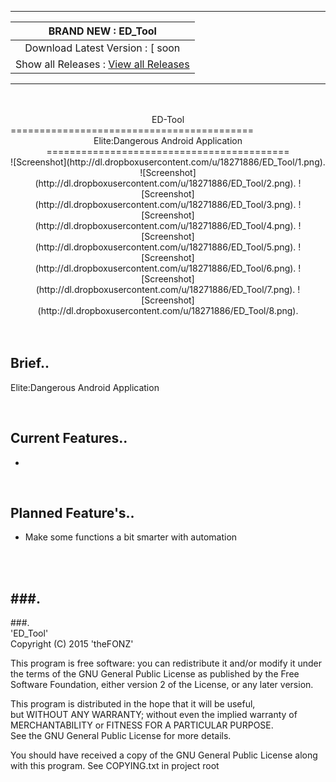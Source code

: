 -------
| BRAND NEW :  ED_Tool |
| :------------: |
| Download Latest Version : [ soon |
| Show all Releases : [ View all Releases ](https://github.com/SmokeyMcBong/ED_Tool/releases) |

-------
<br />

<br />  

<center>ED-Tool</center>
==========================================
<center>Elite:Dangerous Android Application</center>

<center>==========================================</center>

<center>![Screenshot](http://dl.dropboxusercontent.com/u/18271886/ED_Tool/1.png).
![Screenshot]
(http://dl.dropboxusercontent.com/u/18271886/ED_Tool/2.png).
![Screenshot]
(http://dl.dropboxusercontent.com/u/18271886/ED_Tool/3.png).
![Screenshot]
(http://dl.dropboxusercontent.com/u/18271886/ED_Tool/4.png).
![Screenshot]
(http://dl.dropboxusercontent.com/u/18271886/ED_Tool/5.png).
![Screenshot]
(http://dl.dropboxusercontent.com/u/18271886/ED_Tool/6.png).
![Screenshot]
(http://dl.dropboxusercontent.com/u/18271886/ED_Tool/7.png).
![Screenshot]
(http://dl.dropboxusercontent.com/u/18271886/ED_Tool/8.png).</center>


<br />
<br />

Brief..
------------

Elite:Dangerous Android Application

<br />

Current Features..
------------
* 


<br />

Planned Feature's..
------------
* Make some functions a bit smarter with automation

<br />


<br />

###.
-------
###.
<br />
'ED_Tool'  
Copyright (C) 2015  'theFONZ'

This program is free software: you can redistribute it and/or modify
it under the terms of the GNU General Public License as published by
the Free Software Foundation, either version 2 of the License, or
any later version.

This program is distributed in the hope that it will be useful,  
but WITHOUT ANY WARRANTY; without even the implied warranty of  
MERCHANTABILITY or FITNESS FOR A PARTICULAR PURPOSE.  
See the GNU General Public License for more details.  

You should have received a copy of the GNU General Public License
along with this program. See COPYING.txt in project root